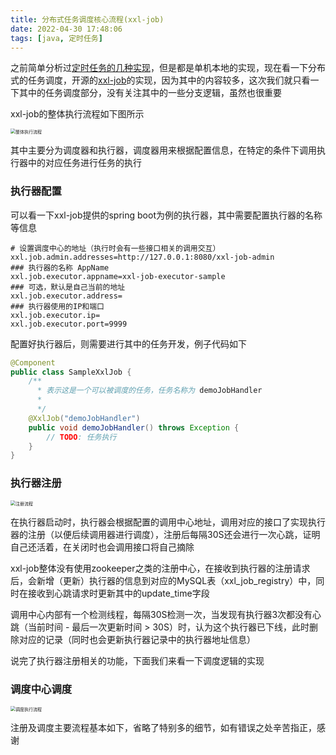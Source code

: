 ```yaml
---
title: 分布式任务调度核心流程(xxl-job)
date: 2022-04-30 17:48:06
tags: [java, 定时任务]
---
```




之前简单分析过[定时任务的几种实现](/2021/09/20/timed-task/)，但是都是单机本地的实现，现在看一下分布式的任务调度，开源的[xxl-job](https://github.com/xuxueli/xxl-job)的实现，因为其中的内容较多，这次我们就只看一下其中的任务调度部分，没有关注其中的一些分支逻辑，虽然也很重要

<!-- more -->

xxl-job的整体执行流程如下图所示

<img src="/images/xxl-job.png" alt="整体执行流程" style="zoom: 50%;" />



其中主要分为调度器和执行器，调度器用来根据配置信息，在特定的条件下调用执行器中的对应任务进行任务的执行

### 执行器配置

可以看一下xxl-job提供的spring boot为例的执行器，其中需要配置执行器的名称等信息

```properties
# 设置调度中心的地址（执行时会有一些接口相关的调用交互）
xxl.job.admin.addresses=http://127.0.0.1:8080/xxl-job-admin
### 执行器的名称 AppName
xxl.job.executor.appname=xxl-job-executor-sample
### 可选，默认是自己当前的地址
xxl.job.executor.address=
### 执行器使用的IP和端口
xxl.job.executor.ip=
xxl.job.executor.port=9999
```

配置好执行器后，则需要进行其中的任务开发，例子代码如下

```java
@Component
public class SampleXxlJob {
    /**
      * 表示这是一个可以被调度的任务，任务名称为 demoJobHandler
      *
      */
    @XxlJob("demoJobHandler")
    public void demoJobHandler() throws Exception {
        // TODO: 任务执行
    }
}
```

### 执行器注册

<img src="/images/xxl-job-registry.png" alt="注册流程" style="zoom:50%;" />

在执行器启动时，执行器会根据配置的调用中心地址，调用对应的接口了实现执行器的注册（以便后续调用器进行调度），注册后每隔30S还会进行一次心跳，证明自己还活着，在关闭时也会调用接口将自己摘除

xxl-job整体没有使用zookeeper之类的注册中心，在接收到执行器的注册请求后，会新增（更新）执行器的信息到对应的MySQL表（xxl_job_registry）中，同时在接收到心跳请求时更新其中的update_time字段

调用中心内部有一个检测线程，每隔30S检测一次，当发现有执行器3次都没有心跳（当前时间 - 最后一次更新时间 > 30S）时，认为这个执行器已下线，此时删除对应的记录（同时也会更新执行器记录中的执行器地址信息）

说完了执行器注册相关的功能，下面我们来看一下调度逻辑的实现



### 调度中心调度 

<img src="/images/xxl-job-trigger.png" alt="调度执行流程" style="zoom:50%;" />



注册及调度主要流程基本如下，省略了特别多的细节，如有错误之处辛苦指正，感谢



